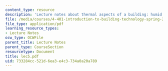```yaml
---
content_type: resource
description: 'Lecture notes about thermal aspects of a building: humid air.'
file: /media/courses/4-401-introduction-to-building-technology-spring-2006/733284cc521d6ea3e4c3734a0a20a789_lec5.pdf
file_type: application/pdf
learning_resource_types:
- Lecture Notes
ocw_type: OCWFile
parent_title: Lecture Notes
parent_type: CourseSection
resourcetype: Document
title: lec5.pdf
uid: 733284cc-521d-6ea3-e4c3-734a0a20a789
---
```

